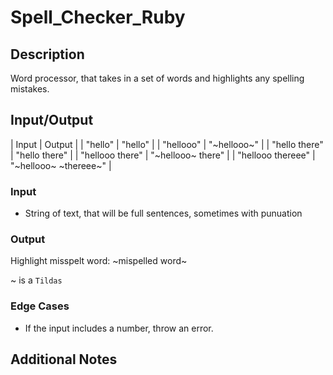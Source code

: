 # Spell_Checker_Ruby

## Description

Word processor, that takes in a set of words and highlights any spelling mistakes.

## Input/Output

| Input | Output |
| "hello" | "hello" |
| "hellooo" | "~hellooo~" |
| "hello there" | "hello there" |
| "hellooo there" | "~hellooo~ there" |
| "hellooo thereee" | "~hellooo~ ~thereee~" |

### Input 

- String of text, that will be full sentences, sometimes with punuation

### Output

Highlight misspelt word: ~mispelled word~ 

~ is a `Tildas`

### Edge Cases

- If the input includes a number, throw an error.

## Additional Notes






